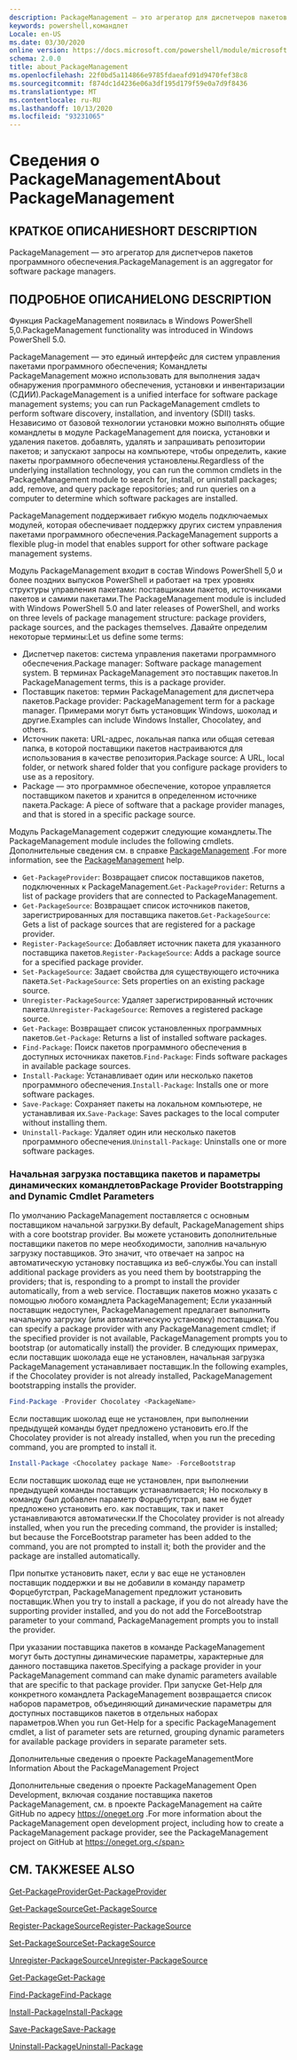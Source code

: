 ```yaml
---
description: PackageManagement — это агрегатор для диспетчеров пакетов программного обеспечения.
keywords: powershell,командлет
Locale: en-US
ms.date: 03/30/2020
online version: https://docs.microsoft.com/powershell/module/microsoft.powershell.core/about/about_packagemanagement?view=powershell-5.1&WT.mc_id=ps-gethelp
schema: 2.0.0
title: about_PackageManagement
ms.openlocfilehash: 22f0bd5a114866e9785fdaeafd91d9470fef38c8
ms.sourcegitcommit: f874dc1d4236e06a3df195d179f59e0a7d9f8436
ms.translationtype: MT
ms.contentlocale: ru-RU
ms.lasthandoff: 10/13/2020
ms.locfileid: "93231065"
---
```

# <a name="about-packagemanagement"></a><span data-ttu-id="28643-104">Сведения о PackageManagement</span><span class="sxs-lookup"><span data-stu-id="28643-104">About PackageManagement</span></span>

## <a name="short-description"></a><span data-ttu-id="28643-105">КРАТКОЕ ОПИСАНИЕ</span><span class="sxs-lookup"><span data-stu-id="28643-105">SHORT DESCRIPTION</span></span>
<span data-ttu-id="28643-106">PackageManagement — это агрегатор для диспетчеров пакетов программного обеспечения.</span><span class="sxs-lookup"><span data-stu-id="28643-106">PackageManagement is an aggregator for software package managers.</span></span>

## <a name="long-description"></a><span data-ttu-id="28643-107">ПОДРОБНОЕ ОПИСАНИЕ</span><span class="sxs-lookup"><span data-stu-id="28643-107">LONG DESCRIPTION</span></span>

<span data-ttu-id="28643-108">Функция PackageManagement появилась в Windows PowerShell 5,0.</span><span class="sxs-lookup"><span data-stu-id="28643-108">PackageManagement functionality was introduced in Windows PowerShell 5.0.</span></span>

<span data-ttu-id="28643-109">PackageManagement — это единый интерфейс для систем управления пакетами программного обеспечения; Командлеты PackageManagement можно использовать для выполнения задач обнаружения программного обеспечения, установки и инвентаризации (СДИИ).</span><span class="sxs-lookup"><span data-stu-id="28643-109">PackageManagement is a unified interface for software package management systems; you can run PackageManagement cmdlets to perform software discovery, installation, and inventory (SDII) tasks.</span></span> <span data-ttu-id="28643-110">Независимо от базовой технологии установки можно выполнять общие командлеты в модуле PackageManagement для поиска, установки и удаления пакетов. добавлять, удалять и запрашивать репозитории пакетов; и запускают запросы на компьютере, чтобы определить, какие пакеты программного обеспечения установлены.</span><span class="sxs-lookup"><span data-stu-id="28643-110">Regardless of the underlying installation technology, you can run the common cmdlets in the PackageManagement module to search for, install, or uninstall packages; add, remove, and query package repositories; and run queries on a computer to determine which software packages are installed.</span></span>

<span data-ttu-id="28643-111">PackageManagement поддерживает гибкую модель подключаемых модулей, которая обеспечивает поддержку других систем управления пакетами программного обеспечения.</span><span class="sxs-lookup"><span data-stu-id="28643-111">PackageManagement supports a flexible plug-in model that enables support for other software package management systems.</span></span>

<span data-ttu-id="28643-112">Модуль PackageManagement входит в состав Windows PowerShell 5,0 и более поздних выпусков PowerShell и работает на трех уровнях структуры управления пакетами: поставщиками пакетов, источниками пакетов и самими пакетами.</span><span class="sxs-lookup"><span data-stu-id="28643-112">The PackageManagement module is included with Windows PowerShell 5.0 and later releases of PowerShell, and works on three levels of package management structure: package providers, package sources, and the packages themselves.</span></span> <span data-ttu-id="28643-113">Давайте определим некоторые термины:</span><span class="sxs-lookup"><span data-stu-id="28643-113">Let us define some terms:</span></span>

- <span data-ttu-id="28643-114">Диспетчер пакетов: система управления пакетами программного обеспечения.</span><span class="sxs-lookup"><span data-stu-id="28643-114">Package manager: Software package management system.</span></span> <span data-ttu-id="28643-115">В терминах PackageManagement это поставщик пакетов.</span><span class="sxs-lookup"><span data-stu-id="28643-115">In PackageManagement terms, this is a package provider.</span></span>
- <span data-ttu-id="28643-116">Поставщик пакетов: термин PackageManagement для диспетчера пакетов.</span><span class="sxs-lookup"><span data-stu-id="28643-116">Package provider: PackageManagement term for a package manager.</span></span> <span data-ttu-id="28643-117">Примерами могут быть установщик Windows, шоколад и другие.</span><span class="sxs-lookup"><span data-stu-id="28643-117">Examples can include Windows Installer, Chocolatey, and others.</span></span>
- <span data-ttu-id="28643-118">Источник пакета: URL-адрес, локальная папка или общая сетевая папка, в которой поставщики пакетов настраиваются для использования в качестве репозитория.</span><span class="sxs-lookup"><span data-stu-id="28643-118">Package source: A URL, local folder, or network shared folder that you configure package providers to use as a repository.</span></span>
- <span data-ttu-id="28643-119">Package — это программное обеспечение, которое управляется поставщиком пакетов и хранится в определенном источнике пакета.</span><span class="sxs-lookup"><span data-stu-id="28643-119">Package: A piece of software that a package provider manages, and that is stored in a specific package source.</span></span>

<span data-ttu-id="28643-120">Модуль PackageManagement содержит следующие командлеты.</span><span class="sxs-lookup"><span data-stu-id="28643-120">The PackageManagement module includes the following cmdlets.</span></span> <span data-ttu-id="28643-121">Дополнительные сведения см. в справке [PackageManagement](/powershell/module/packagemanagement) .</span><span class="sxs-lookup"><span data-stu-id="28643-121">For more information, see the [PackageManagement](/powershell/module/packagemanagement) help.</span></span>

- <span data-ttu-id="28643-122">`Get-PackageProvider`: Возвращает список поставщиков пакетов, подключенных к PackageManagement.</span><span class="sxs-lookup"><span data-stu-id="28643-122">`Get-PackageProvider`: Returns a list of package providers that are  connected to PackageManagement.</span></span>
- <span data-ttu-id="28643-123">`Get-PackageSource`: Возвращает список источников пакетов, зарегистрированных для поставщика пакетов.</span><span class="sxs-lookup"><span data-stu-id="28643-123">`Get-PackageSource`: Gets a list of package sources that are registered for a package provider.</span></span>
- <span data-ttu-id="28643-124">`Register-PackageSource`: Добавляет источник пакета для указанного поставщика пакетов.</span><span class="sxs-lookup"><span data-stu-id="28643-124">`Register-PackageSource`: Adds a package source for a specified package provider.</span></span>
- <span data-ttu-id="28643-125">`Set-PackageSource`: Задает свойства для существующего источника пакета.</span><span class="sxs-lookup"><span data-stu-id="28643-125">`Set-PackageSource`: Sets properties on an existing package source.</span></span>
- <span data-ttu-id="28643-126">`Unregister-PackageSource`: Удаляет зарегистрированный источник пакета.</span><span class="sxs-lookup"><span data-stu-id="28643-126">`Unregister-PackageSource`: Removes a registered package source.</span></span>
- <span data-ttu-id="28643-127">`Get-Package`: Возвращает список установленных программных пакетов.</span><span class="sxs-lookup"><span data-stu-id="28643-127">`Get-Package`: Returns a list of installed software packages.</span></span>
- <span data-ttu-id="28643-128">`Find-Package`: Поиск пакетов программного обеспечения в доступных источниках пакетов.</span><span class="sxs-lookup"><span data-stu-id="28643-128">`Find-Package`: Finds software packages in available package sources.</span></span>
- <span data-ttu-id="28643-129">`Install-Package`: Устанавливает один или несколько пакетов программного обеспечения.</span><span class="sxs-lookup"><span data-stu-id="28643-129">`Install-Package`: Installs one or more software packages.</span></span>
- <span data-ttu-id="28643-130">`Save-Package`: Сохраняет пакеты на локальном компьютере, не устанавливая их.</span><span class="sxs-lookup"><span data-stu-id="28643-130">`Save-Package`: Saves packages to the local computer without installing them.</span></span>
- <span data-ttu-id="28643-131">`Uninstall-Package`: Удаляет один или несколько пакетов программного обеспечения.</span><span class="sxs-lookup"><span data-stu-id="28643-131">`Uninstall-Package`: Uninstalls one or more software packages.</span></span>

### <a name="package-provider-bootstrapping-and-dynamic-cmdlet-parameters"></a><span data-ttu-id="28643-132">Начальная загрузка поставщика пакетов и параметры динамических командлетов</span><span class="sxs-lookup"><span data-stu-id="28643-132">Package Provider Bootstrapping and Dynamic Cmdlet Parameters</span></span>

<span data-ttu-id="28643-133">По умолчанию PackageManagement поставляется с основным поставщиком начальной загрузки.</span><span class="sxs-lookup"><span data-stu-id="28643-133">By default, PackageManagement ships with a core bootstrap provider.</span></span> <span data-ttu-id="28643-134">Вы можете установить дополнительные поставщики пакетов по мере необходимости, заполнив начальную загрузку поставщиков. Это значит, что отвечает на запрос на автоматическую установку поставщика из веб-службы.</span><span class="sxs-lookup"><span data-stu-id="28643-134">You can install additional package providers as you need them by bootstrapping the providers; that is, responding to a prompt to install the provider automatically, from a web service.</span></span> <span data-ttu-id="28643-135">Поставщик пакетов можно указать с помощью любого командлета PackageManagement; Если указанный поставщик недоступен, PackageManagement предлагает выполнить начальную загрузку (или автоматическую установку) поставщика.</span><span class="sxs-lookup"><span data-stu-id="28643-135">You can specify a package provider with any PackageManagement cmdlet; if the specified provider is not available, PackageManagement prompts you to bootstrap (or automatically install) the provider.</span></span> <span data-ttu-id="28643-136">В следующих примерах, если поставщик шоколада еще не установлен, начальная загрузка PackageManagement устанавливает поставщик.</span><span class="sxs-lookup"><span data-stu-id="28643-136">In the following examples, if the Chocolatey provider is not already installed, PackageManagement bootstrapping installs the provider.</span></span>

```powershell
Find-Package -Provider Chocolatey <PackageName>
```

<span data-ttu-id="28643-137">Если поставщик шоколад еще не установлен, при выполнении предыдущей команды будет предложено установить его.</span><span class="sxs-lookup"><span data-stu-id="28643-137">If the Chocolatey provider is not already installed, when you run the preceding command, you are prompted to install it.</span></span>

```powershell
Install-Package <Chocolatey package Name> -ForceBootstrap
```

<span data-ttu-id="28643-138">Если поставщик шоколад еще не установлен, при выполнении предыдущей команды поставщик устанавливается; Но поскольку в команду был добавлен параметр Форцебутстрап, вам не будет предложено установить его. как поставщик, так и пакет устанавливаются автоматически.</span><span class="sxs-lookup"><span data-stu-id="28643-138">If the Chocolatey provider is not already installed, when you run the preceding command, the provider is installed; but because the ForceBootstrap parameter has been added to the command, you are not prompted to install it; both the provider and the package are installed automatically.</span></span>

<span data-ttu-id="28643-139">При попытке установить пакет, если у вас еще не установлен поставщик поддержки и вы не добавили в команду параметр Форцебутстрап, PackageManagement предложит установить поставщик.</span><span class="sxs-lookup"><span data-stu-id="28643-139">When you try to install a package, if you do not already have the supporting provider installed, and you do not add the ForceBootstrap parameter to your command, PackageManagement prompts you to install the provider.</span></span>

<span data-ttu-id="28643-140">При указании поставщика пакетов в команде PackageManagement могут быть доступны динамические параметры, характерные для данного поставщика пакетов.</span><span class="sxs-lookup"><span data-stu-id="28643-140">Specifying a package provider in your PackageManagement command can make dynamic parameters available that are specific to that package provider.</span></span> <span data-ttu-id="28643-141">При запуске Get-Help для конкретного командлета PackageManagement возвращается список наборов параметров, объединяющий динамические параметры для доступных поставщиков пакетов в отдельных наборах параметров.</span><span class="sxs-lookup"><span data-stu-id="28643-141">When you run Get-Help for a specific PackageManagement cmdlet, a list of parameter sets are returned, grouping dynamic parameters for available package providers in separate parameter sets.</span></span>

<span data-ttu-id="28643-142">Дополнительные сведения о проекте PackageManagement</span><span class="sxs-lookup"><span data-stu-id="28643-142">More Information About the PackageManagement Project</span></span>

<span data-ttu-id="28643-143">Дополнительные сведения о проекте PackageManagement Open Development, включая создание поставщика пакетов PackageManagement, см. в проекте PackageManagement на сайте GitHub по адресу https://oneget.org .</span><span class="sxs-lookup"><span data-stu-id="28643-143">For more information about the PackageManagement open development project, including how to create a PackageManagement package provider, see the PackageManagement project on GitHub at https://oneget.org.</span></span>

## <a name="see-also"></a><span data-ttu-id="28643-144">СМ. ТАКЖЕ</span><span class="sxs-lookup"><span data-stu-id="28643-144">SEE ALSO</span></span>

[<span data-ttu-id="28643-145">Get-PackageProvider</span><span class="sxs-lookup"><span data-stu-id="28643-145">Get-PackageProvider</span></span>](xref:PackageManagement.Get-PackageProvider)

[<span data-ttu-id="28643-146">Get-PackageSource</span><span class="sxs-lookup"><span data-stu-id="28643-146">Get-PackageSource</span></span>](xref:PackageManagement.Get-PackageSource)

[<span data-ttu-id="28643-147">Register-PackageSource</span><span class="sxs-lookup"><span data-stu-id="28643-147">Register-PackageSource</span></span>](xref:PackageManagement.Register-PackageSource)

[<span data-ttu-id="28643-148">Set-PackageSource</span><span class="sxs-lookup"><span data-stu-id="28643-148">Set-PackageSource</span></span>](xref:PackageManagement.Set-PackageSource)

[<span data-ttu-id="28643-149">Unregister-PackageSource</span><span class="sxs-lookup"><span data-stu-id="28643-149">Unregister-PackageSource</span></span>](xref:PackageManagement.Unregister-PackageSource)

[<span data-ttu-id="28643-150">Get-Package</span><span class="sxs-lookup"><span data-stu-id="28643-150">Get-Package</span></span>](xref:PackageManagement.Get-Package)

[<span data-ttu-id="28643-151">Find-Package</span><span class="sxs-lookup"><span data-stu-id="28643-151">Find-Package</span></span>](xref:PackageManagement.Find-Package)

[<span data-ttu-id="28643-152">Install-Package</span><span class="sxs-lookup"><span data-stu-id="28643-152">Install-Package</span></span>](xref:PackageManagement.Install-Package)

[<span data-ttu-id="28643-153">Save-Package</span><span class="sxs-lookup"><span data-stu-id="28643-153">Save-Package</span></span>](xref:PackageManagement.Save-Package)

[<span data-ttu-id="28643-154">Uninstall-Package</span><span class="sxs-lookup"><span data-stu-id="28643-154">Uninstall-Package</span></span>](xref:PackageManagement.Uninstall-Package)
